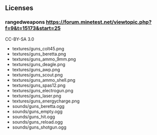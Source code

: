 

## Licenses

### rangedweapons https://forum.minetest.net/viewtopic.php?f=9&t=15173&start=25
CC-BY-SA 3.0

* textures/guns_colt45.png
* textures/guns_beretta.png
* textures/guns_ammo_9mm.png
* textures/guns_deagle.png
* textures/guns_awp.png
* textures/guns_scout.png
* textures/guns_ammo_shell.png
* textures/guns_spas12.png
* textures/guns_electrogun.png
* textures/guns_laser.png
* textures/guns_energycharge.png
* sounds/guns_beretta.ogg
* sounds/guns_empty.ogg
* sounds/guns_hit.ogg
* sounds/guns_reload.ogg
* sounds/guns_shotgun.ogg
